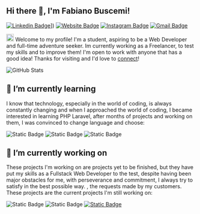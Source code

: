 ## Hi there 👋, I'm Fabiano Buscemi! 

[![Linkedin Badge](https://img.shields.io/badge/-woweya-blue?style=flat&logo=Linkedin&logoColor=white&link=https://www.linkedin.com/in/fabiano-buscemideveloper/)]([https://www.linkedin.com/in/fabiano-buscemideveloper/)])
[![Website Badge](https://img.shields.io/badge/-woweya.me-47CCCC?style=flat&logo=Google-Chrome&logoColor=white&link=https://woweya.github.io/)](https://woweya.github.io/)
[![Instagram Badge](https://img.shields.io/badge/-@fabjanxo-purple?style=flat&logo=instagram&logoColor=white&link=https://instagram.com/fabjanxo)](https://instagram.com/fabjanxo)
[![Gmail Badge](https://img.shields.io/badge/fabianobuscemi1-c14438?style=flat&logo=Gmail&logoColor=white&link=mailto:jessicalim813@gmail.com)](mailto:fabianobuscemi1@gmail.com)

<img src='https://d.tw93.fun/images/hi.gif' alt='Hi' width="20"/> Welcome to my profile! I'm a student, aspiring to be a Web Developer and full-time adventure seeker. Im currently working as a Freelancer, to test my skills and to improve them! I'm open to work with anyone that has a good idea! Thanks for visiting and I'd love to [connect](https://www.linkedin.com/in/fabiano-buscemideveloper/)!

![GitHub Stats](https://github-readme-stats.vercel.app/api/top-langs/?username=woweya&theme=radical&show_icons=true&hide_border=true&layout=compact)
## 🌱 I’m currently learning 
I know that technology, especially in the world of coding, is always constantly changing and when I approached the world of coding, I became interested in learning PHP Laravel, after months of projects and working on them, I was convinced to change language and choose:

![Static Badge](https://img.shields.io/badge/React-4ba5b7?logo=React&link=https%3A%2F%2Freact.dev%2F)
![Static Badge](https://img.shields.io/badge/Vue-689982?logo=Vue.js&link=https%3A%2F%2Fvuejs.org%2F)
![Static Badge](https://img.shields.io/badge/Node-377229?style=flat&logo=Node.js&link=https%3A%2F%2Fnodejs.org%2Fen)

## 🔭 I’m currently working on

These projects I'm working on are projects yet to be finished, but they have put my skills as a Fullstack Web Developer to the test, despite having been major obstacles for me, with perseverance and commitment, I always try to satisfy in the best possible way. , the requests made by my customers. These projects are the current projects I'm still working on:

![Static Badge](https://img.shields.io/badge/E_Commerce-2fc5e0?style=flat&link=https%3A%2F%2Fgithub.com%2Fwoweya%2FFake-E-Commerce)
![Static Badge](https://img.shields.io/badge/Blog_React-db3615?style=flat&link=https%3A%2F%2Fgithub.com%2Fwoweya%2FBlogReact)
<a href="https://github.com/woweya/Repeat-Radio"><img alt="Static Badge" src="https://img.shields.io/badge/Repeat_Radio-7d4dd6?style=flat&link=https%3A%2F%2Fgithub.com%2Fwoweya%2FRepeat-Radio"></a>



<!--
**woweya/woweya** is a ✨ _special_ ✨ repository because its `README.md` (this file) appears on your GitHub profile.

Here are some ideas to get you started:

- 🔭 I’m currently working on ...
- 🌱 I’m currently learning ...
- 👯 I’m looking to collaborate on ...
- 🤔 I’m looking for help with ...
- 💬 Ask me about ...
- 📫 How to reach me: ...
- 😄 Pronouns: ...
- ⚡ Fun fact: ...
-->
